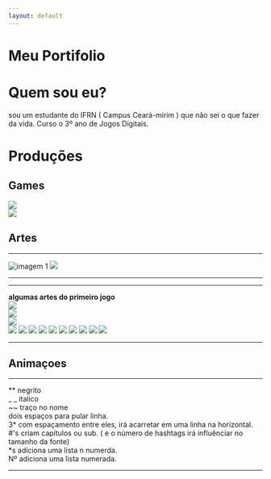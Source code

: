 ```yaml
---
layout: default
---
```


# Meu Portifolio

# Quem sou eu?  
sou um estudante do IFRN ( Campus Ceará-mirim ) que não sei o que fazer da vida. Curso o 3º ano de Jogos Digitais.

# Produções

## Games
[![](bomapetite.png)](https://lucas-manolo.github.io/Bom%20Apetite!/)  
[![](invoke.png)](https://lucas-manolo.github.io/Invoke/)



## Artes
* * *
![imagem 1](https://thumbs.dreamstime.com/t/vector-o-c%C3%A3o-da-arte-do-pixel-em-um-fundo-branco-66505186.jpg) ![](catioro.jpg)
* * *
* * *
**algumas artes do primeiro jogo**    
![](CENÁRIO.png)  
![](TELA-DE-FIM-DE-JOGO.png)  
![](WINNER.png)  
![](Pizza_parado.png) ![](sushi1.png) ![](milho-parado.png) ![](placa-dos-personagens-churrasco.png) ![](placa-dos-personagens-milho.png) ![](placa-dos-personagens-pizza.png) ![](placa-dos-personagens-sushi.png) ![](FOGO.png) ![](venha-andando2.png) ![](onda-de-ketshup.png)   
* * *

## Animaçoes

* * *
** negrito  
_ _ italico  
~~ traço no nome  
  dois espaços para pular linha.  
  3* com espaçamento entre eles, irá acarretar em uma linha na horizontal.  
  #'s criam capítulos ou sub. ( e o número de hashtags irá influênciar no tamanho da fonte)  
  *s adiciona uma lista n numerda.  
  Nº adiciona uma lista numerada.  
  * * *
